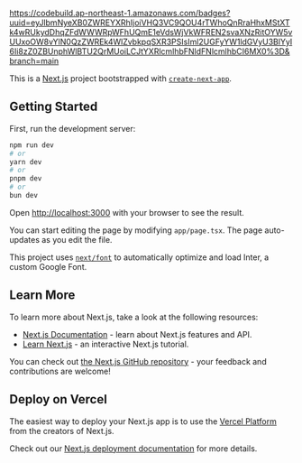 https://codebuild.ap-northeast-1.amazonaws.com/badges?uuid=eyJlbmNyeXB0ZWREYXRhIjoiVHQ3VC9QOU4rTWhoQnRraHhxMStXTk4wRUkydDhqZFdWWWRpWFhUQmE1eVdsWjVkWFREN2svaXNzRitOYW5vUUxoOW8vYlN0QzZWREk4WlZvbkpqSXR3PSIsIml2UGFyYW1ldGVyU3BlYyI6Ii8zZ0ZBUnphWlBTU2QrMUoiLCJtYXRlcmlhbFNldFNlcmlhbCI6MX0%3D&branch=main


This is a [Next.js](https://nextjs.org/) project bootstrapped with [`create-next-app`](https://github.com/vercel/next.js/tree/canary/packages/create-next-app).

## Getting Started

First, run the development server:

```bash
npm run dev
# or
yarn dev
# or
pnpm dev
# or
bun dev
```

Open [http://localhost:3000](http://localhost:3000) with your browser to see the result.

You can start editing the page by modifying `app/page.tsx`. The page auto-updates as you edit the file.

This project uses [`next/font`](https://nextjs.org/docs/basic-features/font-optimization) to automatically optimize and load Inter, a custom Google Font.

## Learn More

To learn more about Next.js, take a look at the following resources:

- [Next.js Documentation](https://nextjs.org/docs) - learn about Next.js features and API.
- [Learn Next.js](https://nextjs.org/learn) - an interactive Next.js tutorial.

You can check out [the Next.js GitHub repository](https://github.com/vercel/next.js/) - your feedback and contributions are welcome!

## Deploy on Vercel

The easiest way to deploy your Next.js app is to use the [Vercel Platform](https://vercel.com/new?utm_medium=default-template&filter=next.js&utm_source=create-next-app&utm_campaign=create-next-app-readme) from the creators of Next.js.

Check out our [Next.js deployment documentation](https://nextjs.org/docs/deployment) for more details.
